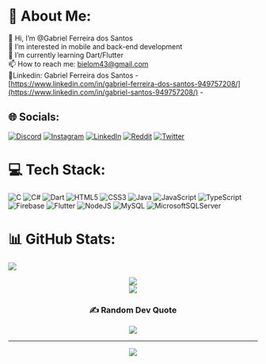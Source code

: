 # 💫 About Me:
👋 Hi, I’m @Gabriel Ferreira dos Santos<br>👀 I’m interested in mobile and back-end development<br>🌱 I’m currently learning Dart/Flutter<br>📫 How to reach me: bielom43@gmail.com<br>🔗Linkedin: Gabriel Ferreira dos Santos - [https://www.linkedin.com/in/gabriel-ferreira-dos-santos-949757208/](https://www.linkedin.com/in/gabriel-santos-949757208/) -


## 🌐 Socials:
[![Discord](https://img.shields.io/badge/Discord-%237289DA.svg?logo=discord&logoColor=white)](htttps://discord.gg/Bielom43#9411) [![Instagram](https://img.shields.io/badge/Instagram-%23E4405F.svg?logo=Instagram&logoColor=white)](https://instagram.com/gsantos2901) [![LinkedIn](https://img.shields.io/badge/LinkedIn-%230077B5.svg?logo=linkedin&logoColor=white)](https://linkedin.com/in/Gabriel+Ferreira+dos+Santos) [![Reddit](https://img.shields.io/badge/Reddit-%23FF4500.svg?logo=Reddit&logoColor=white)](https://reddit.com/user/Bielom43) [![Twitter](https://img.shields.io/badge/Twitter-%231DA1F2.svg?logo=Twitter&logoColor=white)](https://twitter.com/Bielom43) 

# 💻 Tech Stack:
![C](https://img.shields.io/badge/c-%2300599C.svg?style=for-the-badge&logo=c&logoColor=white) ![C#](https://img.shields.io/badge/c%23-%23239120.svg?style=for-the-badge&logo=c-sharp&logoColor=white) ![Dart](https://img.shields.io/badge/dart-%230175C2.svg?style=for-the-badge&logo=dart&logoColor=white) ![HTML5](https://img.shields.io/badge/html5-%23E34F26.svg?style=for-the-badge&logo=html5&logoColor=white) ![CSS3](https://img.shields.io/badge/css3-%231572B6.svg?style=for-the-badge&logo=css3&logoColor=white) ![Java](https://img.shields.io/badge/java-%23ED8B00.svg?style=for-the-badge&logo=java&logoColor=white) ![JavaScript](https://img.shields.io/badge/javascript-%23323330.svg?style=for-the-badge&logo=javascript&logoColor=%23F7DF1E) ![TypeScript](https://img.shields.io/badge/typescript-%23007ACC.svg?style=for-the-badge&logo=typescript&logoColor=white) ![Firebase](https://img.shields.io/badge/firebase-%23039BE5.svg?style=for-the-badge&logo=firebase) ![Flutter](https://img.shields.io/badge/Flutter-%2302569B.svg?style=for-the-badge&logo=Flutter&logoColor=white) ![NodeJS](https://img.shields.io/badge/node.js-6DA55F?style=for-the-badge&logo=node.js&logoColor=white) ![MySQL](https://img.shields.io/badge/mysql-%2300f.svg?style=for-the-badge&logo=mysql&logoColor=white) ![MicrosoftSQLServer](https://img.shields.io/badge/Microsoft%20SQL%20Sever-CC2927?style=for-the-badge&logo=microsoft%20sql%20server&logoColor=white)

# 📊 GitHub Stats:
![](https://github-readme-stats.vercel.app/api?username=Bielom43&theme=radical&hide_border=false&include_all_commits=true&count_private=false)<center/>
![](https://github-readme-streak-stats.herokuapp.com/?user=Bielom43&theme=radical&hide_border=false)<br/>
![](https://github-readme-stats.vercel.app/api/top-langs/?username=Bielom43&theme=radical&hide_border=false&include_all_commits=true&count_private=false&layout=compact)

### ✍️ Random Dev Quote
![](https://quotes-github-readme.vercel.app/api?type=vetical&theme=radical)

---
[![](https://visitcount.itsvg.in/api?id=Bielom43&icon=2&color=1)](https://visitcount.itsvg.in)

<!-- Proudly created with GPRM ( https://gprm.itsvg.in ) -->
